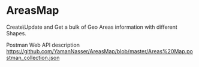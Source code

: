 # AreasMap
Create\Update and Get a bulk of Geo Areas information with different Shapes.

Postman Web API description
https://github.com/YamanNasser/AreasMap/blob/master/Areas%20Map.postman_collection.json

